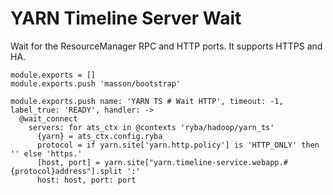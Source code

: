 
# YARN Timeline Server Wait

Wait for the ResourceManager RPC and HTTP ports. It supports HTTPS and HA.

    module.exports = []
    module.exports.push 'masson/bootstrap'

    module.exports.push name: 'YARN TS # Wait HTTP', timeout: -1, label_true: 'READY', handler: ->
      @wait_connect
        servers: for ats_ctx in @contexts 'ryba/hadoop/yarn_ts'
          {yarn} = ats_ctx.config.ryba
          protocol = if yarn.site['yarn.http.policy'] is 'HTTP_ONLY' then '' else 'https.'
          [host, port] = yarn.site["yarn.timeline-service.webapp.#{protocol}address"].split ':'
          host: host, port: port
          
